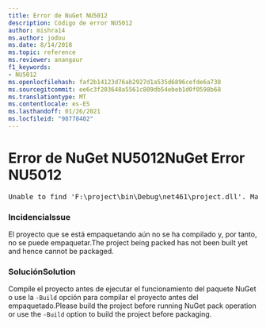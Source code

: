 ```yaml
---
title: Error de NuGet NU5012
description: Código de error NU5012
author: mishra14
ms.author: jodou
ms.date: 8/14/2018
ms.topic: reference
ms.reviewer: anangaur
f1_keywords:
- NU5012
ms.openlocfilehash: faf2b14123d76ab2927d1a535d6896cefde6a738
ms.sourcegitcommit: ee6c3f203648a5561c809db54ebeb1d0f0598b68
ms.translationtype: MT
ms.contentlocale: es-ES
ms.lasthandoff: 01/26/2021
ms.locfileid: "98778402"
---
```

# <a name="nuget-error-nu5012"></a><span data-ttu-id="1810f-103">Error de NuGet NU5012</span><span class="sxs-lookup"><span data-stu-id="1810f-103">NuGet Error NU5012</span></span>
<pre>Unable to find 'F:\project\bin\Debug\net461\project.dll'. Make sure the project has been built.</pre>

### <a name="issue"></a><span data-ttu-id="1810f-104">Incidencia</span><span class="sxs-lookup"><span data-stu-id="1810f-104">Issue</span></span>

<span data-ttu-id="1810f-105">El proyecto que se está empaquetando aún no se ha compilado y, por tanto, no se puede empaquetar.</span><span class="sxs-lookup"><span data-stu-id="1810f-105">The project being packed has not been built yet and hence cannot be packaged.</span></span>


### <a name="solution"></a><span data-ttu-id="1810f-106">Solución</span><span class="sxs-lookup"><span data-stu-id="1810f-106">Solution</span></span>

<span data-ttu-id="1810f-107">Compile el proyecto antes de ejecutar el funcionamiento del paquete NuGet o use la `-Build` opción para compilar el proyecto antes del empaquetado.</span><span class="sxs-lookup"><span data-stu-id="1810f-107">Please build the project before running NuGet pack operation or use the `-Build` option to build the project before packaging.</span></span>

